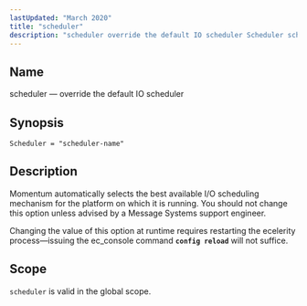 ```yaml
---
lastUpdated: "March 2020"
title: "scheduler"
description: "scheduler override the default IO scheduler Scheduler scheduler name Momentum automatically selects the best available I O scheduling mechanism for the platform on which it is running You should not change this option unless advised by a Message Systems support engineer Changing the value of this option at runtime requires..."
---
```


<a name="conf.ref.scheduler"></a> 
## Name

scheduler — override the default IO scheduler

## Synopsis

`Scheduler = "scheduler-name"`

<a name="idp11556832"></a> 
## Description

Momentum automatically selects the best available I/O scheduling mechanism for the platform on which it is running. You should not change this option unless advised by a Message Systems support engineer.

Changing the value of this option at runtime requires restarting the ecelerity process—issuing the ec_console command **`config reload`**         will not suffice.

<a name="idp11560048"></a> 
## Scope

`scheduler` is valid in the global scope.